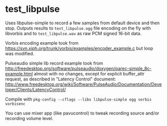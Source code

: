 # test_libpulse

Uses libpulse-simple to record a few samples from default device and then stop.
Outputs results to `test_libpulse.ogg` file encoding on the fly with libvorbis
and to `test_libpulse.wav` as raw PCM signed 16-bit data.

Vorbis encoding example took from
https://svn.xiph.org/trunk/vorbis/examples/encoder_example.c
but loop was modified.

Pulseaudio simple lib record example took from
http://freedesktop.org/software/pulseaudio/doxygen/parec-simple_8c-example.html
almost with no changes, except for explicit buffer_attr request, as
described in "Latency Control" document:
http://www.freedesktop.org/wiki/Software/PulseAudio/Documentation/Developer/Clients/LatencyControl/

Compile with `pkg-config --cflags --libs libpulse-simple ogg vorbis vorbisenc`

You can use mixer app (like pavucontrol) to tweak recording source and/or recording volume level.